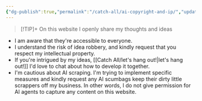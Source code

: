 ```yaml
---
{"dg-publish":true,"permalink":"/catch-all/ai-copyright-and-ip/","updated":"2023-12-02T00:31:56.275-07:00"}
---
```


> [!TIP]+ On this website I openly share my thoughts and ideas

- I am aware that they're accessible to everyone. 
- I understand the risk of idea robbery, and kindly request that you respect my intellectual property.
- If you're intrigued by my ideas, [[Catch All/let's hang out!\|let's hang out!]] I'd love to chat about how to develop it together. 
- I'm cautious about AI scraping. I'm trying to implement specific measures and kindly request any AI scumbags keep their dirty little scrappers off my business. In other words, I do not give permission for AI agents to capture any content on this website.

